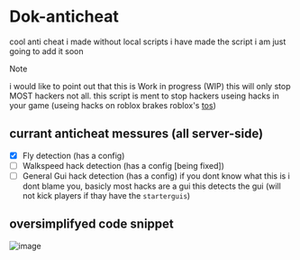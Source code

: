 # Dok-anticheat
cool anti cheat i made without local scripts 
i have made the script i am just going to add it soon

>[!NOTE]
> i would like to point out that this is Work in progress (WIP) this will only stop MOST hackers not all.
> this script is ment to stop hackers useing hacks in your game (useing hacks on roblox brakes roblox's [tos](https://en.help.roblox.com/hc/en-us/articles/203312450-Cheating-and-Exploiting))
## currant anticheat messures (all server-side)
- [X] Fly detection (has a config)
- [ ] Walkspeed hack detection (has a config [being fixed])
- [ ] General Gui hack detection (has a config) if you dont know what this is i dont blame you, basicly most hacks are a gui this detects the gui (will not kick players if thay have the `starterguis`)

## oversimplifyed code snippet
![image](https://github.com/Maxwell317898/Dok-anticheat/assets/101601071/f0650801-8950-4aa8-a880-d3606682cdd7)
